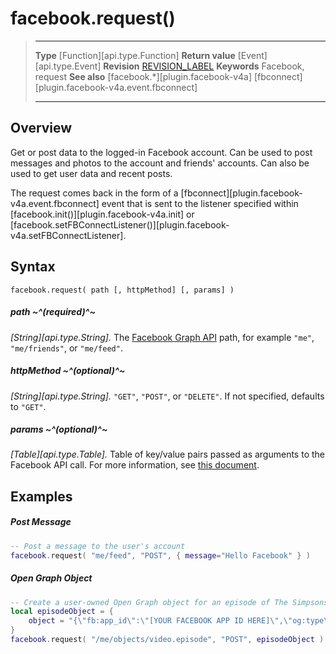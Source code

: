 # facebook.request()

> --------------------- ------------------------------------------------------------------------------------------
> __Type__              [Function][api.type.Function]
> __Return value__      [Event][api.type.Event]
> __Revision__          [REVISION_LABEL](REVISION_URL)
> __Keywords__          Facebook, request
> __See also__			[facebook.*][plugin.facebook-v4a]
>						[fbconnect][plugin.facebook-v4a.event.fbconnect]
> --------------------- ------------------------------------------------------------------------------------------


## Overview

Get or post data to the logged-in Facebook account. Can be used to post messages and photos to the account and friends' accounts. Can also be used to get user data and recent posts.

The request comes back in the form of a [fbconnect][plugin.facebook-v4a.event.fbconnect] event that is sent to the listener specified within [facebook.init()][plugin.facebook-v4a.init] or [facebook.setFBConnectListener()][plugin.facebook-v4a.setFBConnectListener].


## Syntax

	facebook.request( path [, httpMethod] [, params] )

##### path ~^(required)^~
_[String][api.type.String]._ The [Facebook Graph API](http://developers.facebook.com/docs/api/) path, for example `"me"`, `"me/friends"`, or `"me/feed"`.

##### httpMethod ~^(optional)^~
_[String][api.type.String]._ `"GET"`, `"POST"`, or `"DELETE"`. If not specified, defaults to `"GET"`.

##### params ~^(optional)^~
_[Table][api.type.Table]._ Table of key/value pairs passed as arguments to the Facebook&nbsp;API call. For more information, see [this document](http://developers.facebook.com/docs/reference/api/post/).


## Examples

##### Post Message

``````lua
-- Post a message to the user's account
facebook.request( "me/feed", "POST", { message="Hello Facebook" } )
``````

##### Open Graph Object

``````lua
-- Create a user-owned Open Graph object for an episode of The Simpsons
local episodeObject = {
	object = "{\"fb:app_id\":\"[YOUR FACEBOOK APP ID HERE]\",\"og:type\":\"video.episode\",\"og:url\":\"https:\/\/www.simpsonsworld.com\",\"og:title\":\"Treehouse\ of\ Horror\ XXVI\",\"og:image\":\"https:\/\/upload.wikimedia.org\/wikipedia\/en\/e\/e6\/Treehouse_of_Horror_XXVI_poster.jpg\"}"
}
facebook.request( "/me/objects/video.episode", "POST", episodeObject )
``````
